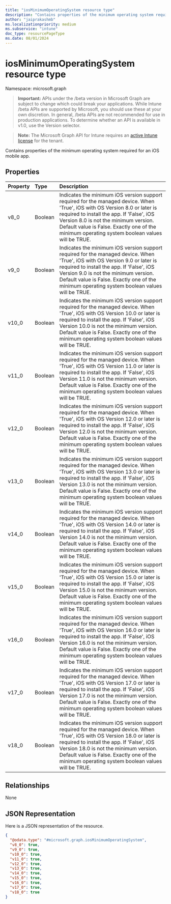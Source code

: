 ```yaml
---
title: "iosMinimumOperatingSystem resource type"
description: "Contains properties of the minimum operating system required for an iOS mobile app."
author: "jaiprakashmb"
ms.localizationpriority: medium
ms.subservice: "intune"
doc_type: resourcePageType
ms.date: 08/01/2024
---
```


# iosMinimumOperatingSystem resource type

Namespace: microsoft.graph

> **Important:** APIs under the /beta version in Microsoft Graph are subject to change which could break your applications. While Intune /beta APIs are supported by Microsoft, you should use these at your own discretion. In general, /beta APIs are not recommended for use in production applications. To determine whether an API is available in v1.0, use the Version selector.

> **Note:** The Microsoft Graph API for Intune requires an [active Intune license](https://go.microsoft.com/fwlink/?linkid=839381) for the tenant.

Contains properties of the minimum operating system required for an iOS mobile app.

## Properties
|Property|Type|Description|
|:---|:---|:---|
|v8_0|Boolean|Indicates the minimum iOS version support required for the managed device. When 'True', iOS with OS Version 8.0 or later is required to install the app. If 'False', iOS Version 8.0  is not the minimum version. Default value is False. Exactly one of the minimum operating system boolean values will be TRUE.|
|v9_0|Boolean|Indicates the minimum iOS version support required for the managed device. When 'True', iOS with OS Version 9.0 or later is required to install the app. If 'False', iOS Version 9.0 is not the minimum version. Default value is False. Exactly one of the minimum operating system boolean values will be TRUE.|
|v10_0|Boolean|Indicates the minimum iOS version support required for the managed device. When 'True', iOS with OS Version 10.0 or later is required to install the app. If 'False', iOS Version 10.0 is not the minimum version. Default value is False. Exactly one of the minimum operating system boolean values will be TRUE.|
|v11_0|Boolean|Indicates the minimum iOS version support required for the managed device. When 'True', iOS with OS Version 11.0 or later is required to install the app. If 'False', iOS Version 11.0 is not the minimum version. Default value is False. Exactly one of the minimum operating system boolean values will be TRUE.|
|v12_0|Boolean|Indicates the minimum iOS version support required for the managed device. When 'True', iOS with OS Version 12.0 or later is required to install the app. If 'False', iOS Version 12.0 is not the minimum version. Default value is False. Exactly one of the minimum operating system boolean values will be TRUE.|
|v13_0|Boolean|Indicates the minimum iOS version support required for the managed device. When 'True', iOS with OS Version 13.0 or later is required to install the app. If 'False', iOS Version 13.0 is not the minimum version. Default value is False. Exactly one of the minimum operating system boolean values will be TRUE.|
|v14_0|Boolean|Indicates the minimum iOS version support required for the managed device. When 'True', iOS with OS Version 14.0 or later is required to install the app. If 'False', iOS Version 14.0 is not the minimum version. Default value is False. Exactly one of the minimum operating system boolean values will be TRUE.|
|v15_0|Boolean|Indicates the minimum iOS version support required for the managed device. When 'True', iOS with OS Version 15.0 or later is required to install the app. If 'False', iOS Version 15.0 is not the minimum version. Default value is False. Exactly one of the minimum operating system boolean values will be TRUE.|
|v16_0|Boolean|Indicates the minimum iOS version support required for the managed device. When 'True', iOS with OS Version 16.0 or later is required to install the app. If 'False', iOS Version 16.0 is not the minimum version. Default value is False. Exactly one of the minimum operating system boolean values will be TRUE.|
|v17_0|Boolean|Indicates the minimum iOS version support required for the managed device. When 'True', iOS with OS Version 17.0 or later is required to install the app. If 'False', iOS Version 17.0 is not the minimum version. Default value is False. Exactly one of the minimum operating system boolean values will be TRUE.|
|v18_0|Boolean|Indicates the minimum iOS version support required for the managed device. When 'True', iOS with OS Version 18.0 or later is required to install the app. If 'False', iOS Version 18.0 is not the minimum version. Default value is False. Exactly one of the minimum operating system boolean values will be TRUE.|

## Relationships
None

## JSON Representation
Here is a JSON representation of the resource.
<!-- {
  "blockType": "resource",
  "@odata.type": "microsoft.graph.iosMinimumOperatingSystem"
}
-->
``` json
{
  "@odata.type": "#microsoft.graph.iosMinimumOperatingSystem",
  "v8_0": true,
  "v9_0": true,
  "v10_0": true,
  "v11_0": true,
  "v12_0": true,
  "v13_0": true,
  "v14_0": true,
  "v15_0": true,
  "v16_0": true,
  "v17_0": true,
  "v18_0": true
}
```